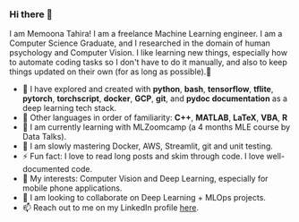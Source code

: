 ### Hi there 👋

<!--
**MemoonaTahira/MemoonaTahira** is a ✨ _special_ ✨ repository because its `README.md` (this file) appears on your GitHub profile. -->

I am Memoona Tahira! I am a freelance Machine Learning engineer. I am a Computer Science Graduate, and I researched in the domain of human psychology and Computer Vision. I like learning new things, especially how to automate coding tasks so I don't have to do it manually, and also to keep things updated on their own (for as long as possible).🧶

- 📣 I have explored and created with **python**, **bash**, **tensorflow**, **tflite**, **pytorch**, **torchscript**, **docker**, **GCP**, **git**, and **pydoc documentation** as a deep learning tech stack. 
- 👀 Other languages in order of familiarity: **C++**, **MATLAB**, **LaTeX**, **VBA**, **R**
- 🌱 I am currently learning with MLZoomcamp (a 4 months MLE course by Data Talks). 
- 🐌 I am slowly mastering Docker, AWS, Streamlit, git and unit testing.
- ⚡ Fun fact: I love to read long posts and skim through code. I love well-documented code.  
- 🎯 My interests: Computer Vision and Deep Learning, especially for mobile phone applications. 
- 🌟 I am looking to collaborate on Deep Learning + MLOps projects.
- 📫 Reach out to me on my LinkedIn profile [here](https://www.linkedin.com/in/memoonatahira).


<!-- [![Top Langs](https://github-readme-stats.vercel.app/api/top-langs/?username=memoonatahira&langs_count=10&layout=compact)](https://github.com/anuraghazra/github-readme-stats) -->
